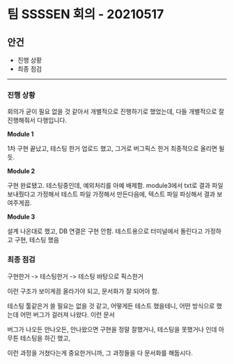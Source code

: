 # 팀 SSSSEN 회의 - 20210517

## 안건 

+ 진행 상황
+ 최종 점검 

--------

### 진행 상황

회의가 굳이 필요 없을 것 같아서 개별적으로 진행하기로 했었는데, 다들 개별적으로 잘 진행해줘서 다행입니다.

__Module 1__

1차 구현 끝났고, 테스팅 한거 업로드 했고, 그거로 버그픽스 한거 최종적으로 올리면 될듯.

__Module 2__

구현 완료됐고. 테스팅중인데, 예외처리를 아예 배제함.
module3에서 txt로 결과 파일 보내줬다고 가정해서 테스트 파일 가정해서 만든다음에,
텍스트 파일 파싱해서 결과 보여주게끔.

__Module 3__

설계 나온대로 했고, DB 연결은 구현 안함.
테스트용으로 터미널에서 돌린다고 가정하고 구현, 테스팅 했음

### 최종 점검

구현한거 -> 테스팅한거 -> 테스팅 바탕으로 픽스한거

이런 구조가 보이게끔 올라가야 되고, 문서화가 잘 되어야 함.

테스팅 툴같은거 쓸 필요는 없을 것 같고, 어떻게든 테스트 했을테니, 어떤 방식으로 했는데 어떤 버그가 걸러져 나왔다. 이런 문서

버그가 나오든 안나오든, 안나왔으면 구현을 정말 잘했거나, 테스팅을 못했거나 인데 아무튼 테스팅을 하긴 했고,

이런 과정을 거쳤다는게 중요한거니까, 그 과정들을 다 문서화를 해둡시다.

